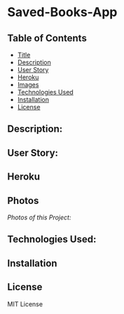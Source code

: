 # Saved-Books-App

## Table of Contents

- [Title](#title)
- [Description](#description)
- [User Story](#story)
- [Heroku](#heroku)
- [Images](#photos)
- [Technologies Used](#technologies)
- [Installation](#installation)
- [License](#license)

## Description:

## User Story:

## Heroku

## Photos

_Photos of this Project:_

## Technologies Used:

## Installation

## License

MIT License
